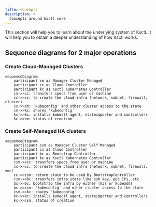 ```yaml
---
title: Concepts
description: >
  Concepts around ksctl core
---
```


This section will help you to learn about the underlying system of Ksctl. It will help you to obtain a deeper understanding of how Ksctl works.

## Sequence diagrams for 2 major operations

### Create Cloud-Managed Clusters
```mermaid
sequenceDiagram
    participant cm as Manager Cluster Managed
    participant cc as Cloud Controller
    participant kc as Ksctl Kubernetes Controller
    cm->>cc: transfers specs from user or machine
    cc->>cc: to create the cloud infra (network, subnet, firewall, cluster)
    cc->>cm: 'kubeconfig' and other cluster access to the state
    cm->>kc: shares 'kubeconfig'
    kc->>kc: installs kubectl agent, stateimporter and controllers
    kc->>cm: status of creation
```

### Create Self-Managed HA clusters
```mermaid
sequenceDiagram
    participant csm as Manager Cluster Self-Managed
    participant cc as Cloud Controller
    participant bc as Bootstrap Controller
    participant kc as Ksctl Kubernetes Controller
    csm->>cc: transfers specs from user or machine
    cc->>cc: to create the cloud infra (network, subnet, firewall, vms)
    cc->>csm: return state to be used by BootstrapController
    csm->>bc: transfers infra state like ssh key, pub IPs, etc
    bc->>bc: bootstrap the infra by either (k3s or kubeadm)
    bc->>csm: 'kubeconfig' and other cluster access to the state
    csm->>kc: shares 'kubeconfig'
    kc->>kc: installs kubectl agent, stateimporter and controllers
    kc->>csm: status of creation
```